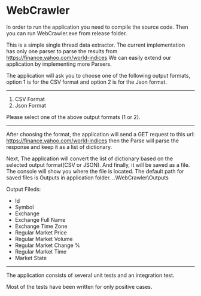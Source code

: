 # WebCrawler
In order to run the application you need to compile the source code.
Then you can run WebCrawler.exe from release folder.

This is a simple single thread data extractor.
The current implementation has only one parser to parse the results from https://finance.yahoo.com/world-indices
We can easily extend our application by implementing more Parsers.

The application will ask you to choose one of the following output formats, option 1 is for the CSV format and option 2 is for the 
Json format.

*****************
1. CSV Format
2. Json Format

Please select one of the above output formats (1 or 2).
*****************

After choosing the format, the application will send a GET request to this url: https://finance.yahoo.com/world-indices
then the Parse will parse the response and keep it as a list of dictionary.

Next, The application will convert the list of dictionary based on the selected output format(CSV or JSON). And finally, it will be saved as a file.
The console will show you where the file is located.
The default path for saved files is Outputs in application folder. ..\WebCrawler\Outputs

Output Fileds:
- Id
- Symbol
- Exchange
- Exchange Full Name
- Exchange Time Zone
- Regular Market Price
- Regular Market Volume
- Regular Market Change %
- Regular Market Time
- Market State


**********
The application consists of several unit tests and an integration test.

Most of the tests have been written for only positive cases.





